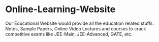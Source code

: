 # Online-Learning-Website
Our Educational Website would provide all the education related stuffs:   Notes, Sample Papers, Online Video Lectures and courses to crack competitive   exams like JEE-Main, JEE-Advanced, GATE, etc.
